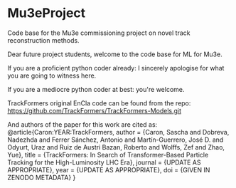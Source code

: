 # Mu3eProject

Code base for the Mu3e commissioning project on novel track reconstruction methods.

Dear future project students, welcome to the code base for ML for Mu3e.

If you are a proficient python coder already: I sincerely apologise for what you are going to witness here.


If you are a mediocre python coder at best: you're welcome.


TrackFormers original EnCla code can be found from the repo:
https://github.com/TrackFormers/TrackFormers-Models.git

And authors of the paper for this work are cited as:
@article{Caron:YEAR:TrackFormers,
  author = {Caron, Sascha and Dobreva, Nadezhda and Ferrer Sánchez, Antonio and 
    Martín-Guerrero, José D. and Odyurt, Uraz and Ruiz de Austri Bazan, Roberto and 
    Wolffs, Zef and Zhao, Yue},
  title = {TrackFormers: In Search of Transformer-Based Particle Tracking for the 
    High-Luminosity LHC Era}, 
  journal = {UPDATE AS APPROPRIATE},
  year = {UPDATE AS APPROPRIATE},
  doi = {GIVEN IN ZENODO METADATA}
}
